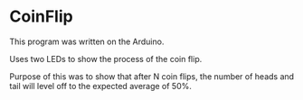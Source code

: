 # CoinFlip

This program was written on the Arduino.

Uses two LEDs to show the process of the coin flip.

Purpose of this was to show that after N coin flips, the number of heads and tail will level off to the expected average of 50%.

